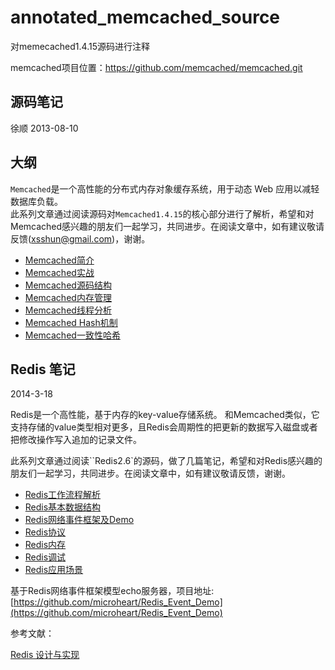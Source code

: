 annotated_memcached_source
==========================

对memecached1.4.15源码进行注释

memcached项目位置：https://github.com/memcached/memcached.git


## 源码笔记

徐顺 2013-08-10

## 大纲

`Memcached`是一个高性能的分布式内存对象缓存系统，用于动态 Web 应用以减轻数据库负载。  
此系列文章通过阅读源码对`Memcached1.4.15`的核心部分进行了解析，希望和对Memcached感兴趣的朋友们一起学习，共同进步。在阅读文章中，如有建议敬请反馈(xsshun@gmail.com)，谢谢。

* [Memcached简介](note/memcached_feature.md)
* [Memcached实战](note/memcached_in_action.md)
* [Memcached源码结构](note/memcached_source_arch.md)
* [Memcached内存管理](note/memcached_memory.md)
* [Memcached线程分析](note/memcached_thread.md)
* [Memcached Hash机制](note/memcached_hash.md)
* [Memcached一致性哈希](note/memcached_consistent_hash.md)


## Redis 笔记

2014-3-18

Redis是一个高性能，基于内存的key-value存储系统。
和Memcached类似，它支持存储的value类型相对更多，且Redis会周期性的把更新的数据写入磁盘或者把修改操作写入追加的记录文件。

此系列文章通过阅读``Redis2.6`的源码，做了几篇笔记，希望和对Redis感兴趣的朋友们一起学习，共同进步。在阅读文章中，如有建议敬请反馈，谢谢。


* [Redis工作流程解析](note/Redis/Redis_main_flow.md)
* [Redis基本数据结构](note/Redis/Redis_datastruct.md)
* [Redis网络事件框架及Demo](note/Redis/Redis_Event_demo.md)
* [Redis协议](note/Redis/Redis_Protocal.md)
* [Redis内存](note/Redis/Redis_Memory.md)
* [Redis调试](note/Redis/Redis_debug.md)
* [Redis应用场景](note/Redis/Redis_application.md)

基于Redis网络事件框架模型echo服务器，项目地址: [https://github.com/microheart/Redis_Event_Demo](https://github.com/microheart/Redis_Event_Demo)

参考文献：

[Redis 设计与实现](http://origin.redisbook.com/en/latest/)
